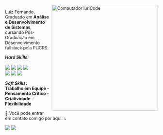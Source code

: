 <img src="https://raw.githubusercontent.com/MicaelliMedeiros/micaellimedeiros/master/image/computer-illustration.png" min-width="400px" max-width="400px" width="350px" align="right" alt="Computador iuriCode">

<p align="left"> 
  Luiz Fernando, <br>
  Graduado em <strong>Análise e Desenvolvimento de Sistemas</strong>,<br>
  cursando Pós-Graduação em Desenvolvimento fullstack pela PUCRS.
</p>

<p align="left"> <i>
  <strong> Hard Skills: </strong> </i> <br><br>
  <img src="https://img.shields.io/badge/HTML5-E34F26?style=for-the-badge&logo=html5&logoColor=white"/>
  <img src="https://img.shields.io/badge/CSS3-1572B6?style=for-the-badge&logo=css3&logoColor=white"/>
  <img src="https://img.shields.io/badge/JavaScript-F7DF1E?style=for-the-badge&logo=javascript&logoColor=black"/>
  <img src="https://img.shields.io/badge/Java-ED8B00?style=for-the-badge&logo=java&logoColor=white" />
  <br>
  <img src="https://img.shields.io/badge/Linux-E34F26?style=for-the-badge&logo=linux&logoColor=black" />
  <img src="https://img.shields.io/badge/MySQL-00000F?style=for-the-badge&logo=mysql&logoColor=white" />
  <img src="https://img.shields.io/badge/Git-E34F26?style=for-the-badge&logo=git&logoColor=white" />
  
  
  


</p>

<p align="left"> <i>
  <strong> Soft Skills: </strong> </i> <br>
  <strong>Trabalho em Equipe - Pensamento Crítico - Criatividade -  Flexibilidade </strong>
</p>

<p align="left">
  💌 Você pode entrar em contato comigo por aqui: ⤵️
</p>

<p align="left">
  <a href="mailto:luiz.gomes@universo.univates.br" alt="Gmail">
  <img src="https://img.shields.io/badge/-Gmail-FF0000?style=flat-square&labelColor=FF0000&logo=gmail&logoColor=white&link=LINK-DO-SEU-EMAIL" /></a>

  <a href="https://www.linkedin.com/in/luiz-fg/" alt="Linkedin">
  <img src="https://img.shields.io/badge/-Linkedin-0e76a8?style=flat-square&logo=Linkedin&logoColor=white&link=" /></a>

</p>  
